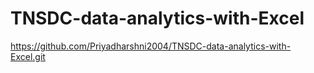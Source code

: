 # TNSDC-data-analytics-with-Excel 
https://github.com/Priyadharshni2004/TNSDC-data-analytics-with-Excel.git
